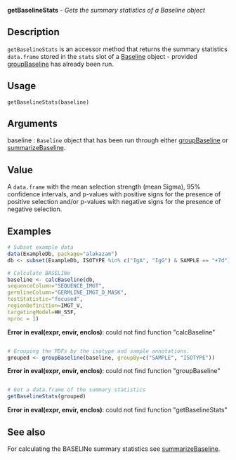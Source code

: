 





**getBaselineStats** - *Gets the summary statistics of a Baseline object*

Description
--------------------

`getBaselineStats` is an accessor method that returns the 
summary statistics `data.frame` stored in the `stats` slot of a 
[Baseline](Baseline-class.md) object - provided [groupBaseline](groupBaseline.md) has already been run.


Usage
--------------------
```
getBaselineStats(baseline)
```

Arguments
-------------------

baseline
:   `Baseline` object that has been run through
either [groupBaseline](groupBaseline.md) or [summarizeBaseline](summarizeBaseline.md).




Value
-------------------

A `data.frame` with the mean selection strength (mean Sigma), 95% 
confidence intervals, and p-values with positive signs for the presence 
of positive selection and/or p-values with negative signs for the presence 
of negative selection.



Examples
-------------------

```R
# Subset example data
data(ExampleDb, package="alakazam")
db <- subset(ExampleDb, ISOTYPE %in% c("IgA", "IgG") & SAMPLE == "+7d")

# Calculate BASELINe
baseline <- calcBaseline(db, 
sequenceColumn="SEQUENCE_IMGT",
germlineColumn="GERMLINE_IMGT_D_MASK", 
testStatistic="focused",
regionDefinition=IMGT_V,
targetingModel=HH_S5F,
nproc = 1)

```

**Error in eval(expr, envir, enclos)**: could not find function "calcBaseline"
```R

# Grouping the PDFs by the isotype and sample annotations.
grouped <- groupBaseline(baseline, groupBy=c("SAMPLE", "ISOTYPE"))

```

**Error in eval(expr, envir, enclos)**: could not find function "groupBaseline"
```R

# Get a data.frame of the summary statistics
getBaselineStats(grouped)
```

**Error in eval(expr, envir, enclos)**: could not find function "getBaselineStats"

See also
-------------------

For calculating the BASELINe summary statistics see [summarizeBaseline](summarizeBaseline.md).



